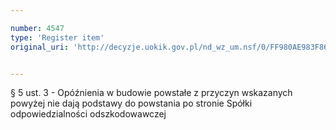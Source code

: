 ```yaml
---

number: 4547
type: 'Register item'
original_uri: 'http://decyzje.uokik.gov.pl/nd_wz_um.nsf/0/FF980AE983F86294C1257B58003A087B?OpenDocument'


---
```


§ 5 ust. 3 - Opóźnienia w budowie powstałe z przyczyn wskazanych powyżej nie dają podstawy do powstania po stronie Spółki odpowiedzialności odszkodowawczej

